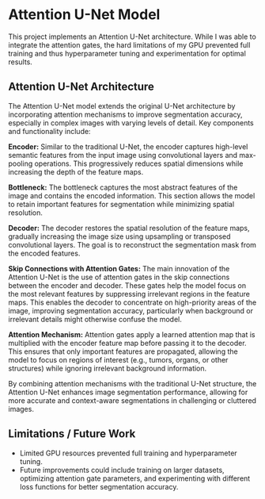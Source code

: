 # Attention U-Net Model

This project implements an Attention U-Net architecture. While I was able to integrate the attention gates, the hard limitations of my GPU prevented full training and thus hyperparameter tuning and experimentation for optimal results.  

## Attention U-Net Architecture

The Attention U-Net model extends the original U-Net architecture by incorporating attention mechanisms to improve segmentation accuracy, especially in complex images with varying levels of detail. Key components and functionality include:

**Encoder:** Similar to the traditional U-Net, the encoder captures high-level semantic features from the input image using convolutional layers and max-pooling operations. This progressively reduces spatial dimensions while increasing the depth of the feature maps.  

**Bottleneck:** The bottleneck captures the most abstract features of the image and contains the encoded information. This section allows the model to retain important features for segmentation while minimizing spatial resolution.  

**Decoder:** The decoder restores the spatial resolution of the feature maps, gradually increasing the image size using upsampling or transposed convolutional layers. The goal is to reconstruct the segmentation mask from the encoded features.  

**Skip Connections with Attention Gates:** The main innovation of the Attention U-Net is the use of attention gates in the skip connections between the encoder and decoder. These gates help the model focus on the most relevant features by suppressing irrelevant regions in the feature maps. This enables the decoder to concentrate on high-priority areas of the image, improving segmentation accuracy, particularly when background or irrelevant details might otherwise confuse the model.  

**Attention Mechanism:** Attention gates apply a learned attention map that is multiplied with the encoder feature map before passing it to the decoder. This ensures that only important features are propagated, allowing the model to focus on regions of interest (e.g., tumors, organs, or other structures) while ignoring irrelevant background information.  

By combining attention mechanisms with the traditional U-Net structure, the Attention U-Net enhances image segmentation performance, allowing for more accurate and context-aware segmentations in challenging or cluttered images.  

## Limitations / Future Work

- Limited GPU resources prevented full training and hyperparameter tuning.  
- Future improvements could include training on larger datasets, optimizing attention gate parameters, and experimenting with different loss functions for better segmentation accuracy.
